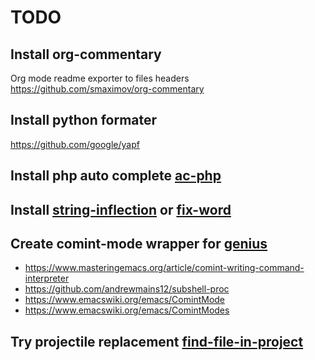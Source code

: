 # TODO

## Install org-commentary

Org mode readme exporter to files headers
<https://github.com/smaximov/org-commentary>

## Install python formater

<https://github.com/google/yapf>

## Install php auto complete [ac-php][]

[ac-php]: https://github.com/xcwen/ac-php

## Install [string-inflection][] or [fix-word][]

[fix-word]: https://github.com/mrkkrp/fix-word
[string-inflection]: https://github.com/akicho8/string-inflection

## Create comint-mode wrapper for [genius][]

* <https://www.masteringemacs.org/article/comint-writing-command-interpreter>
* <https://github.com/andrewmains12/subshell-proc>
* <https://www.emacswiki.org/emacs/ComintMode>
* <https://www.emacswiki.org/emacs/ComintModes>

[genius]: http://www.jirka.org/genius.html

## Try projectile replacement [find-file-in-project][]

[find-file-in-project]: https://github.com/technomancy/find-file-in-project
